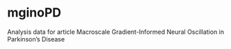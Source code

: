 # mginoPD
Analysis data for article Macroscale Gradient-Informed Neural Oscillation in Parkinson’s Disease 
